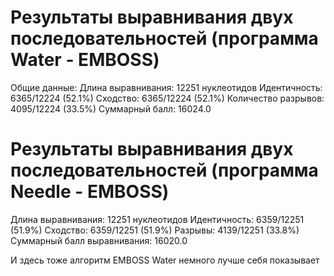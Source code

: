 # Результаты выравнивания двух последовательностей (программа Water - EMBOSS)

Общие данные:
Длина выравнивания: 12251 нуклеотидов
Идентичность: 6365/12224 (52.1%)
Сходство: 6365/12224 (52.1%)
Количество разрывов: 4095/12224 (33.5%)
Суммарный балл: 16024.0


# Результаты выравнивания двух последовательностей (программа Needle - EMBOSS)
Длина выравнивания: 12251 нуклеотидов
Идентичность: 6359/12251 (51.9%)
Сходство:  6359/12251 (51.9%)
Разрывы: 4139/12251 (33.8%)
Суммарный балл выравнивания: 16020.0

И здесь тоже алгоритм EMBOSS Water немного лучше себя показывает